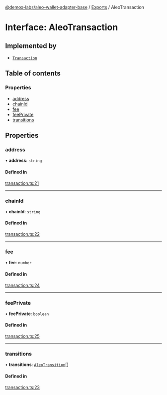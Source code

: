 [@demox-labs/aleo-wallet-adapter-base](../README.md) / [Exports](../modules.md) / AleoTransaction

# Interface: AleoTransaction

## Implemented by

- [`Transaction`](../classes/Transaction.md)

## Table of contents

### Properties

- [address](AleoTransaction.md#address)
- [chainId](AleoTransaction.md#chainid)
- [fee](AleoTransaction.md#fee)
- [feePrivate](AleoTransaction.md#feeprivate)
- [transitions](AleoTransaction.md#transitions)

## Properties

### address

• **address**: `string`

#### Defined in

[transaction.ts:21](https://github.com/demox-labs/leo-wallet-adapter/blob/10fbe90/packages/core/base/transaction.ts#L21)

___

### chainId

• **chainId**: `string`

#### Defined in

[transaction.ts:22](https://github.com/demox-labs/leo-wallet-adapter/blob/10fbe90/packages/core/base/transaction.ts#L22)

___

### fee

• **fee**: `number`

#### Defined in

[transaction.ts:24](https://github.com/demox-labs/leo-wallet-adapter/blob/10fbe90/packages/core/base/transaction.ts#L24)

___

### feePrivate

• **feePrivate**: `boolean`

#### Defined in

[transaction.ts:25](https://github.com/demox-labs/leo-wallet-adapter/blob/10fbe90/packages/core/base/transaction.ts#L25)

___

### transitions

• **transitions**: [`AleoTransition`](AleoTransition.md)[]

#### Defined in

[transaction.ts:23](https://github.com/demox-labs/leo-wallet-adapter/blob/10fbe90/packages/core/base/transaction.ts#L23)
